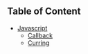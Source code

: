 ## Table of Content

- [Javascript](/javascript/README.md)
    <!-- - [자주하는 실수](/react/frequent-mistakes/README.md) -->
    - [Callback](javascript/callback.md)
    - [Curring](javascript/curring.md)